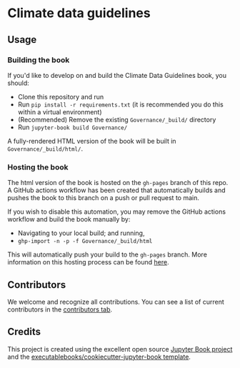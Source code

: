 # Climate data guidelines  

## Usage

### Building the book

If you'd like to develop on and build the Climate Data Guidelines book, you should:

- Clone this repository and run
- Run `pip install -r requirements.txt` (it is recommended you do this within a virtual environment)
- (Recommended) Remove the existing `Governance/_build/` directory
- Run `jupyter-book build Governance/`

A fully-rendered HTML version of the book will be built in `Governance/_build/html/`.

### Hosting the book

The html version of the book is hosted on the `gh-pages` branch of this repo. A GitHub actions workflow has been created that automatically builds and pushes the book to this branch on a push or pull request to main.

If you wish to disable this automation, you may remove the GitHub actions workflow and build the book manually by:

- Navigating to your local build; and running,
- `ghp-import -n -p -f Governance/_build/html`

This will automatically push your build to the `gh-pages` branch. More information on this hosting process can be found [here](https://jupyterbook.org/publish/gh-pages.html#manually-host-your-book-with-github-pages).

## Contributors

We welcome and recognize all contributions. You can see a list of current contributors in the [contributors tab](https://github.com/ACDguide/Governance/graphs/contributors).

## Credits

This project is created using the excellent open source [Jupyter Book project](https://jupyterbook.org/) and the [executablebooks/cookiecutter-jupyter-book template](https://github.com/executablebooks/cookiecutter-jupyter-book).
